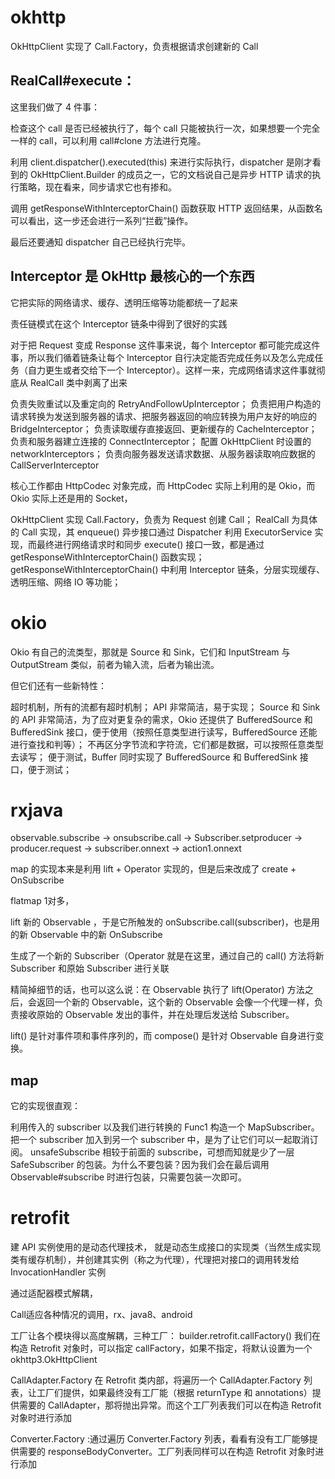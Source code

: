 # okhttp
OkHttpClient 实现了 Call.Factory，负责根据请求创建新的 Call

## RealCall#execute：

这里我们做了 4 件事：

检查这个 call 是否已经被执行了，每个 call 只能被执行一次，如果想要一个完全一样的 call，可以利用 call#clone 方法进行克隆。

利用 client.dispatcher().executed(this) 来进行实际执行，dispatcher 是刚才看到的 OkHttpClient.Builder 的成员之一，它的文档说自己是异步 HTTP 请求的执行策略，现在看来，同步请求它也有掺和。

调用 getResponseWithInterceptorChain() 函数获取 HTTP 返回结果，从函数名可以看出，这一步还会进行一系列“拦截”操作。

最后还要通知 dispatcher 自己已经执行完毕。

## Interceptor 是 OkHttp 最核心的一个东西
它把实际的网络请求、缓存、透明压缩等功能都统一了起来

责任链模式在这个 Interceptor 链条中得到了很好的实践

对于把 Request 变成 Response 这件事来说，每个 Interceptor 都可能完成这件事，所以我们循着链条让每个 Interceptor 自行决定能否完成任务以及怎么完成任务（自力更生或者交给下一个 Interceptor）。这样一来，完成网络请求这件事就彻底从 RealCall 类中剥离了出来

负责失败重试以及重定向的 RetryAndFollowUpInterceptor；
负责把用户构造的请求转换为发送到服务器的请求、把服务器返回的响应转换为用户友好的响应的 BridgeInterceptor；
负责读取缓存直接返回、更新缓存的 CacheInterceptor；
负责和服务器建立连接的 ConnectInterceptor；
配置 OkHttpClient 时设置的 networkInterceptors；
负责向服务器发送请求数据、从服务器读取响应数据的 CallServerInterceptor


核心工作都由 HttpCodec 对象完成，而 HttpCodec 实际上利用的是 Okio，而 Okio 实际上还是用的 Socket，

OkHttpClient 实现 Call.Factory，负责为 Request 创建 Call；
RealCall 为具体的 Call 实现，其 enqueue() 异步接口通过 Dispatcher 利用 ExecutorService 实现，而最终进行网络请求时和同步 execute() 接口一致，都是通过 getResponseWithInterceptorChain() 函数实现；
getResponseWithInterceptorChain() 中利用 Interceptor 链条，分层实现缓存、透明压缩、网络 IO 等功能；

# okio
Okio 有自己的流类型，那就是 Source 和 Sink，它们和 InputStream 与 OutputStream 类似，前者为输入流，后者为输出流。

但它们还有一些新特性：

超时机制，所有的流都有超时机制；
API 非常简洁，易于实现；
Source 和 Sink 的 API 非常简洁，为了应对更复杂的需求，Okio 还提供了 BufferedSource 和 BufferedSink 接口，便于使用（按照任意类型进行读写，BufferedSource 还能进行查找和判等）；
不再区分字节流和字符流，它们都是数据，可以按照任意类型去读写；
便于测试，Buffer 同时实现了 BufferedSource 和 BufferedSink 接口，便于测试；


# rxjava
observable.subscribe -> onsubscribe.call -> Subscriber.setproducer -> producer.request -> subscriber.onnext -> action1.onnext

map 的实现本来是利用 lift + Operator 实现的，但是后来改成了 create + OnSubscribe

flatmap 1对多，

lift 新的 Observable ，于是它所触发的 onSubscribe.call(subscriber)，也是用的新 Observable 中的新 OnSubscribe

生成了一个新的 Subscriber（Operator 就是在这里，通过自己的 call() 方法将新 Subscriber 和原始 Subscriber 进行关联

精简掉细节的话，也可以这么说：在 Observable 执行了 lift(Operator) 方法之后，会返回一个新的 Observable，这个新的 Observable 会像一个代理一样，负责接收原始的 Observable 发出的事件，并在处理后发送给 Subscriber。

lift() 是针对事件项和事件序列的，而 compose() 是针对 Observable 自身进行变换。

## map
它的实现很直观：

利用传入的 subscriber 以及我们进行转换的 Func1 构造一个 MapSubscriber。
把一个 subscriber 加入到另一个 subscriber 中，是为了让它们可以一起取消订阅。
unsafeSubscribe 相较于前面的 subscribe，可想而知就是少了一层 SafeSubscriber 的包装。为什么不要包装？因为我们会在最后调用 Observable#subscribe 时进行包装，只需要包装一次即可。



# retrofit
建 API 实例使用的是动态代理技术，
就是动态生成接口的实现类（当然生成实现类有缓存机制），并创建其实例（称之为代理），代理把对接口的调用转发给 InvocationHandler 实例

通过适配器模式解耦，

Call适应各种情况的调用，rx、java8、android

工厂让各个模块得以高度解耦，三种工厂：
builder.retrofit.callFactory() 我们在构造 Retrofit 对象时，可以指定 callFactory，如果不指定，将默认设置为一个 okhttp3.OkHttpClient

CallAdapter.Factory 在 Retrofit 类内部，将遍历一个 CallAdapter.Factory 列表，让工厂们提供，如果最终没有工厂能（根据 returnType 和 annotations）提供需要的 CallAdapter，那将抛出异常。而这个工厂列表我们可以在构造 Retrofit 对象时进行添加
 
Converter.Factory :通过遍历 Converter.Factory 列表，看看有没有工厂能够提供需要的 responseBodyConverter。工厂列表同样可以在构造 Retrofit 对象时进行添加